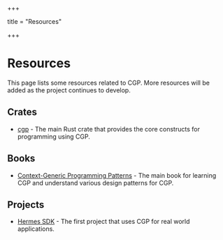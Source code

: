+++

title = "Resources"

+++

# Resources

This page lists some resources related to CGP. More resources will be added as
the project continues to develop.

## Crates

- [cgp](https://crates.io/crates/cgp) - The main Rust crate that provides the core constructs
  for programming using CGP.

## Books

- [Context-Generic Programming Patterns](https://patterns.contextgeneric.dev/) - The main
  book for learning CGP and understand various design patterns for CGP.

## Projects

- [Hermes SDK](https://github.com/informalsystems/hermes-sdk/) - The first project that
  uses CGP for real world applications.